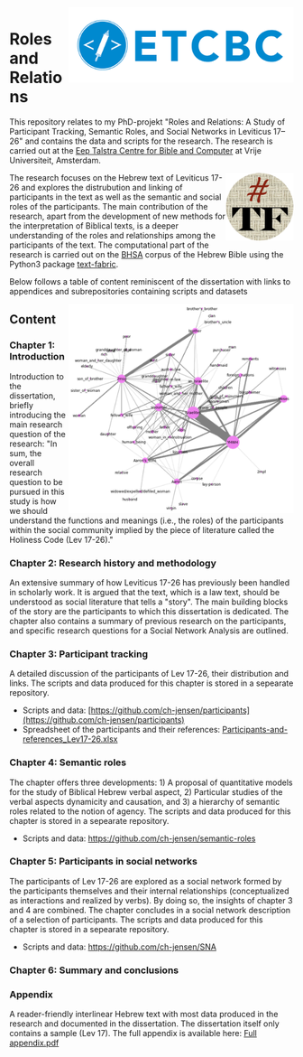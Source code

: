 <img src="images/ETCBC%20logo.png" width="400" align="right">

# Roles and Relations

This repository relates to my PhD-projekt "Roles and Relations: A Study of Participant Tracking, Semantic Roles, and Social Networks in Leviticus 17–26" and contains the data and scripts for the research. The research is carried out at the [Eep Talstra Centre for Bible and Computer](http://www.etcbc.nl) at Vrije Universiteit, Amsterdam.

<img src="images/tf.png" width="120" align="right">

The research focuses on the Hebrew text of Leviticus 17-26 and explores the distrubution and linking of participants in the text as well as the semantic and social roles of the participants. The main contribution of the research, apart from the development of new methods for the interpretation of Biblical texts, is a deeper understanding of the roles and relationships among the participants of the text. The computational part of the research is carried out on the [BHSA](https://etcbc.github.io/bhsa/) corpus of the Hebrew Bible using the Python3 package [text-fabric](https://annotation.github.io/text-fabric/).

Below follows a table of content reminiscent of the dissertation with links to appendices and subrepositories containing scripts and datasets

<img src="images/SNA_Leviticus.png" width="400" align="right">

## Content

### Chapter 1: Introduction
Introduction to the dissertation, briefly introducing the main research question of the research: "In sum, the overall research question to be pursued in this study is how we should understand the functions and meanings (i.e., the roles) of the participants within the social community implied by the piece of literature called the Holiness Code (Lev 17-26)."

### Chapter 2: Research history and methodology
An extensive summary of how Leviticus 17-26 has previously been handled in scholarly work. It is argued that the text, which is a law text, should be understood as social literature that tells a "story". The main building blocks of the story are the participants to which this dissertation is dedicated. The chapter also contains a summary of previous research on the participants, and specific research questions for a Social Network Analysis are outlined.

### Chapter 3: Participant tracking
A detailed discussion of the participants of Lev 17-26, their distribution and links. The scripts and data produced for this chapter is stored in a sepearate repository.

* Scripts and data: [https://github.com/ch-jensen/participants](https://github.com/ch-jensen/participants)
* Spreadsheet of the participants and their references: [Participants-and-references_Lev17-26.xlsx](https://github.com/ch-jensen/Roles-and-Relations/blob/main/Participants-and-references_Lev17-26.xlsx)

### Chapter 4: Semantic roles
The chapter offers three developments: 1) A proposal of quantitative models for the study of Biblical Hebrew verbal aspect, 2) Particular studies of the verbal aspects dynamicity and causation, and 3) a hierarchy of semantic roles related to the notion of agency. The scripts and data produced for this chapter is stored in a sepearate repository.

* Scripts and data: https://github.com/ch-jensen/semantic-roles

### Chapter 5: Participants in social networks
The participants of Lev 17-26 are explored as a social network formed by the participants themselves and their internal relationships (conceptualized as interactions and realized by verbs). By doing so, the insights of chapter 3 and 4 are combined. The chapter concludes in a social network description of a selection of participants. The scripts and data produced for this chapter is stored in a sepearate repository.

* Scripts and data: https://github.com/ch-jensen/SNA

### Chapter 6: Summary and conclusions

### Appendix
A reader-friendly interlinear Hebrew text with most data produced in the research and documented in the dissertation. The dissertation itself only contains a sample (Lev 17). The full appendix is available here: [Full appendix.pdf](https://github.com/ch-jensen/Roles-and-Relations/blob/main/Full%20appendix.docx)
